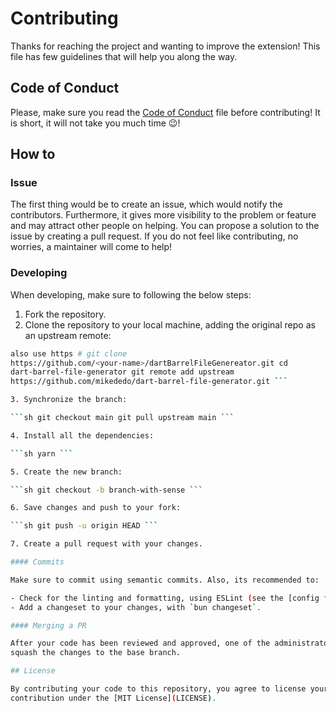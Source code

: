 # Contributing

Thanks for reaching the project and wanting to improve the extension! This file
has few guidelines that will help you along the way.

## Code of Conduct

Please, make sure you read the [Code of Conduct](CODE-OF-CONDUCT.md) file before
contributing! It is short, it will not take you much time :wink:!

## How to

### Issue

The first thing would be to create an issue, which would notify the
contributors. Furthermore, it gives more visibility to the problem or feature
and may attract other people on helping. You can propose a solution to the issue
by creating a pull request. If you do not feel like contributing, no worries, a
maintainer will come to help!

### Developing

When developing, make sure to following the below steps:

1. Fork the repository.
2. Clone the repository to your local machine, adding the original repo as an
   upstream remote:

````sh git clone git@github:<your-name>/dart-barrel-file-generator.git # You can
also use https # git clone
https://github.com/<your-name>/dartBarrelFileGenereator.git cd
dart-barrel-file-generator git remote add upstream
https://github.com/mikededo/dart-barrel-file-generator.git ```

3. Synchronize the branch:

```sh git checkout main git pull upstream main ```

4. Install all the dependencies:

```sh yarn ```

5. Create the new branch:

```sh git checkout -b branch-with-sense ```

6. Save changes and push to your fork:

```sh git push -u origin HEAD ```

7. Create a pull request with your changes.

#### Commits

Make sure to commit using semantic commits. Also, its recommended to:

- Check for the linting and formatting, using ESLint (see the [config file](.eslintrc.json)).
- Add a changeset to your changes, with `bun changeset`.

#### Merging a PR

After your code has been reviewed and approved, one of the administrators will
squash the changes to the base branch.

## License

By contributing your code to this repository, you agree to license your
contribution under the [MIT License](LICENSE).
````
